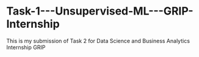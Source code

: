 # Task-1---Unsupervised-ML---GRIP-Internship
This is my submission of Task 2 for Data Science and Business Analytics Internship GRIP
